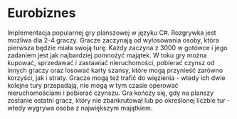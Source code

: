 # Eurobiznes

Implementacja popularnej gry planszowej w języku C#.
Rozgrywka jest możliwa dla 2-4 graczy. Gracze zaczynają od wylosowania osoby, która pierwsza będzie miała swoją turę. Każdy zaczyna z 3000 w gotówce i jego zadaniem jest jak najbardziej pomnożyć majątek. W toku gry można kupować, sprzedawać i zastawiać nieruchomości, pobierać czynsz od innych graczy oraz losować karty szansy, które mogą przynieść zarówno korzyści, jak i straty. Gracze mogą też trafić do więzienia - wtedy ich dwie kolejne tury przepadają, nie mogą w tym czasie operować nieruchomościami i pobierać czynszu. Gra kończy się, gdy na planszy zostanie ostatni gracz, który nie zbankrutował lub po określonej liczbie tur - wtedy wygrywa osoba z największym majątkiem.

